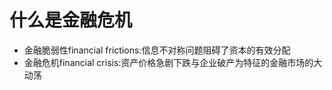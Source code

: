 
# 什么是金融危机

* 金融脆弱性financial frictions:信息不对称问题阻碍了资本的有效分配
* 金融危机financial crisis:资产价格急剧下跌与企业破产为特征的金融市场的大动荡